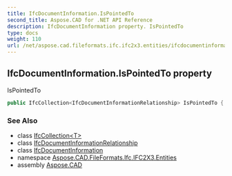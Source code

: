 ```yaml
---
title: IfcDocumentInformation.IsPointedTo
second_title: Aspose.CAD for .NET API Reference
description: IfcDocumentInformation property. IsPointedTo
type: docs
weight: 110
url: /net/aspose.cad.fileformats.ifc.ifc2x3.entities/ifcdocumentinformation/ispointedto/
---
```

## IfcDocumentInformation.IsPointedTo property

IsPointedTo

```csharp
public IfcCollection<IfcDocumentInformationRelationship> IsPointedTo { get; }
```

### See Also

* class [IfcCollection&lt;T&gt;](../../../aspose.cad.fileformats.ifc/ifccollection-1/)
* class [IfcDocumentInformationRelationship](../../ifcdocumentinformationrelationship/)
* class [IfcDocumentInformation](../)
* namespace [Aspose.CAD.FileFormats.Ifc.IFC2X3.Entities](../../ifcdocumentinformation/)
* assembly [Aspose.CAD](../../../)


